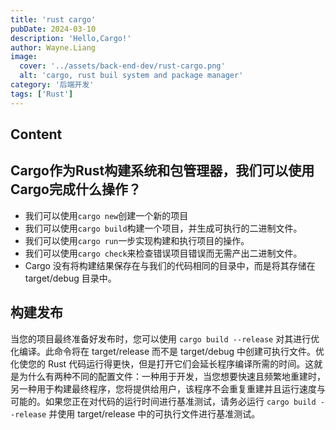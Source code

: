 ```yaml
---
title: 'rust cargo'
pubDate: 2024-03-10
description: 'Hello,Cargo!'
author: Wayne.Liang
image:
  cover: '../assets/back-end-dev/rust-cargo.png'
  alt: 'cargo, rust buil system and package manager'
category: '后端开发'
tags: ['Rust']
---
```


## Content

## Cargo作为Rust构建系统和包管理器，我们可以使用Cargo完成什么操作？

- 我们可以使用`cargo new`创建一个新的项目
- 我们可以使用`cargo build`构建一个项目，并生成可执行的二进制文件。
- 我们可以使用`cargo run`一步实现构建和执行项目的操作。
- 我们可以使用`cargo check`来检查错误项目错误而无需产出二进制文件。
- Cargo 没有将构建结果保存在与我们的代码相同的目录中，而是将其存储在 target/debug 目录中。


## 构建发布

当您的项目最终准备好发布时，您可以使用 `cargo build --release` 对其进行优化编译。此命令将在 target/release 而不是 target/debug 中创建可执行文件。优化使您的 Rust 代码运行得更快，但是打开它们会延长程序编译所需的时间。这就是为什么有两种不同的配置文件：一种用于开发，当您想要快速且频繁地重建时，另一种用于构建最终程序，您将提供给用户，该程序不会重复重建并且运行速度与可能的。如果您正在对代码的运行时间进行基准测试，请务必运行 `cargo build --release` 并使用 target/release 中的可执行文件进行基准测试。
